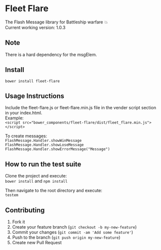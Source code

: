 # Fleet Flare
The Flash Message library for Battleship warfare :boom:  
Current working version: 1.0.3
## Note
There is a hard dependency for the msgElem.
## Install
`bower install fleet-flare`
## Usage Instructions
Include the fleet-flare.js or fleet-flare.min.js file in the vender script section in your index.html.  
Example:  
`<script src="bower_components/fleet-flare/dist/fleet_flare.min.js"></script>`

To create messages:  
`FlashMessage.Handler.showWinMessage`  
`FlashMessage.Handler.showLoseMessage`  
`FlashMessage.Handler.showErrorMessage("Message")`  
## How to run the test suite
Clone the project and execute:  
`bower install` and `npm install`

Then navigate to the root directory and execute:  
`testem`
## Contributing
1. Fork it
2. Create your feature branch (`git checkout -b my-new-feature`)
3. Commit your changes (`git commit -am 'Add some feature'`)
4. Push to the branch (`git push origin my-new-feature`)
5. Create new Pull Request
